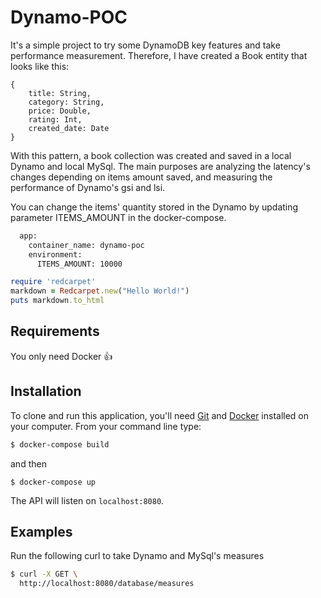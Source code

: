 # Dynamo-POC

It's a simple project to try some DynamoDB key features and take performance measurement. Therefore, I have created a Book entity that looks like this:
```
{
    title: String,
    category: String,
    price: Double,
    rating: Int,
    created_date: Date    
}
```
With this pattern, a book collection was created and saved in a local Dynamo and local MySql.
The main purposes are analyzing the latency's changes depending on items amount saved, and measuring the performance of Dynamo's gsi and lsi.

You can change the items' quantity stored in the Dynamo by updating parameter ITEMS_AMOUNT in the docker-compose.
```dockerfile
  app:
    container_name: dynamo-poc
    environment:
      ITEMS_AMOUNT: 10000
```

```ruby
require 'redcarpet'
markdown = Redcarpet.new("Hello World!")
puts markdown.to_html
```
## Requirements
You only need Docker :+1:

## Installation
To clone and run this application, you'll need [Git](https://git-scm.com) and [Docker](https://www.docker.com/get-started) installed on your computer. From your command line type:
 ```bash
$ docker-compose build 
 ```
and then
 ```
$ docker-compose up
 ```
The API will listen on `localhost:8080`.

## Examples
Run the following curl to take Dynamo and MySql's measures
```bash
$ curl -X GET \
  http://localhost:8080/database/measures
```